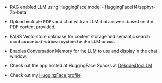 - RAG enabled LLM using HuggingFace model - HuggingFaceH4/zephyr-7b-beta
- Upload multiple PDFs and chat with an LLM that answers based on the PDF content provided.
- FAISS Vectorstore database for content storage and semantic search used as context retrieval system for the LLM to use.
- Enables Conversation Memory for the LLM to use and display in the chat window.

- Check out the app hosted at HuggingFace Spaces at <a href traget = "https://huggingface.co/Dekode"> Dekode/DocLLM </a>

- Check out my <a href traget = "https://huggingface.co/Dekode"> HuggingFace profile </a>
